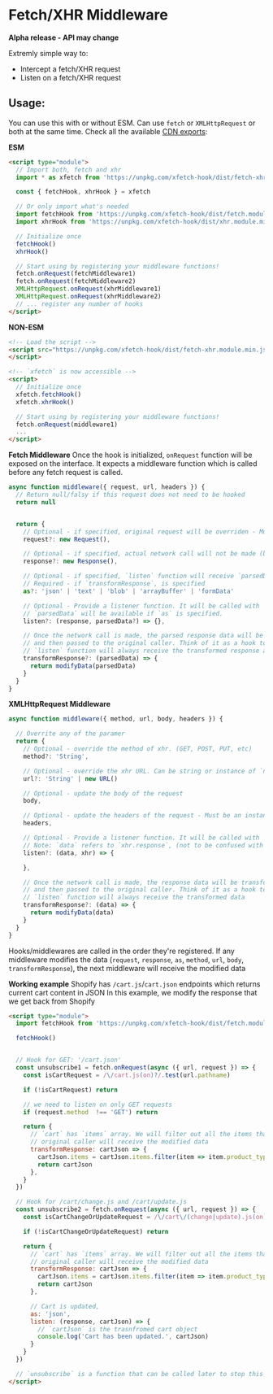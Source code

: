 # Fetch/XHR Middleware

**Alpha release - API may change**

Extremly simple way to:
- Intercept a fetch/XHR request
- Listen on a fetch/XHR request

## Usage:
You can use this with or without ESM. Can use `fetch` or `XMLHttpRequest` or both at the same time.
Check all the available [CDN exports](https://unpkg.com/browse/xfetch-hook/dist/):

**ESM**
```html
<script type="module">
  // Import both, fetch and xhr
  import * as xfetch from 'https://unpkg.com/xfetch-hook/dist/fetch-xhr.module.min.js'

  const { fetchHook, xhrHook } = xfetch

  // Or only import what's needed
  import fetchHook from 'https://unpkg.com/xfetch-hook/dist/fetch.module.min.js'
  import xhrHook from 'https://unpkg.com/xfetch-hook/dist/xhr.module.min.js'

  // Initialize once
  fetchHook()
  xhrHook()

  // Start using by registering your middleware functions!
  fetch.onRequest(fetchMiddleware1)
  fetch.onRequest(fetchMiddleware2)
  XMLHttpRequest.onRequest(xhrMiddleware1)
  XMLHttpRequest.onRequest(xhrMiddleware2)
  // ... register any number of hooks
</script>
```

**NON-ESM**
```html
<!-- Load the script -->
<script src="https://unpkg.com/xfetch-hook/dist/fetch-xhr.module.min.js">
</script>

<!-- `xfetch` is now accessible -->
<script>
  // Initialize once
  xfetch.fetchHook()
  xfetch.xhrHook()

  // Start using by registering your middleware functions!
  fetch.onRequest(middleware1)
  ...
</script>
```

**Fetch Middleware**
Once the hook is initialized, `onRequest` function will be exposed on the interface.
It expects a middleware function which is called before any fetch request is called.

```js
async function middleware({ request, url, headers }) {
  // Return null/falsy if this request does not need to be hooked
  return null


  return {
    // Optional - if specified, original request will be overriden - Must be an instance of `Request` class
    request?: new Request(),

    // Optional - if specified, actual network call will not be made (bypass mechanism) - Must be an instance of `Response` class
    response?: new Response(),

    // Optional - if specified, `listen` function will receive `parsedData` as second argument
    // Required - if `transformResponse`, is specified
    as?: 'json' | 'text' | 'blob' | 'arrayBuffer' | 'formData'

    // Optional - Provide a listener function. It will be called with `response`, once the request is complete
    // `parsedData` will be available if `as` is specified.
    listen?: (response, parsedData?) => {},

    // Once the network call is made, the parsed response data will be transformed using this transformer function
    // and then passed to the original caller. Think of it as a hook to transform any data before it reaches to the caller.
    // `listen` function will always receive the transformed response and transformed data
    transformResponse?: (parsedData) => {
      return modifyData(parsedData)
    }
  }
}
```

**XMLHttpRequest Middleware**

```js
async function middleware({ method, url, body, headers }) {

  // Overrite any of the paramer
  return {
    // Optional - override the method of xhr. (GET, POST, PUT, etc)
    method?: 'String',

    // Optional - override the xhr URL. Can be string or instance of `new URL()` class
    url?: 'String' | new URL()

    // Optional - update the body of the request
    body,

    // Optional - update the headers of the request - Must be an instance of `new Headers()` class
    headers,

    // Optional - Provide a listener function. It will be called with `response` and `xhr`, once the request is complete
    // Note: `data` refers to `xhr.response`, (not to be confused with `new Response()` constructor)
    listen?: (data, xhr) => {

    },

    // Once the network call is made, the response data will be transformed using this transformer function,
    // and then passed to the original caller. Think of it as a hook to transform any data before it reaches to the caller.
    // `listen` function will always receive the transformed data
    transformResponse?: (data) => {
      return modifyData(data)
    }
  }
}
```

Hooks/middlewares are called in the order they're registered. If any middleware modifies the data
(`request`, `response`, `as`, `method`, `url`, `body`, `transformResponse`), the next middleware will receive the modified data

**Working example**
Shopify has `/cart.js`/`cart.json` endpoints which returns current cart content in JSON
In this example, we modify the response that we get back from Shopify

```html
<script type="module">
  import fetchHook from 'https://unpkg.com/xfetch-hook/dist/fetch.module.min.js'

  fetchHook()


  // Hook for GET: '/cart.json'
  const unsubscribe1 = fetch.onRequest(async ({ url, request }) => {
    const isCartRequest = /\/cart.js(on)?/.test(url.pathname)

    if (!isCartRequest) return

    // we need to listen on only GET requests
    if (request.method  !== 'GET') return

    return {
      // `cart` has `items` array. We will filter out all the items that have 'HIDDEN' product_type
      // original caller will receive the modified data
      transformResponse: cartJson => {
        cartJson.items = cartJson.items.filter(item => item.product_type === 'HIDDEN')
        return cartJson
      },
    }
  })

  // Hook for /cart/change.js and /cart/update.js
  const unsubscribe2 = fetch.onRequest(async ({ url, request }) => {
    const isCartChangeOrUpdateRequest = /\/cart\/(change|update).js(on)?/.test(url.pathname)

    if (!isCartChangeOrUpdateRequest) return

    return {
      // `cart` has `items` array. We will filter out all the items that have 'HIDDEN' product_type
      // original caller will receive the modified data
      transformResponse: cartJson => {
        cartJson.items = cartJson.items.filter(item => item.product_type === 'HIDDEN')
        return cartJson
      },

      // Cart is updated,
      as: 'json',
      listen: (response, cartJson) => {
        // `cartJson` is the trasnfromed cart object
        console.log('Cart has been updated.', cartJson)
      }
    }
  })

  // `unsubscribe` is a function that can be called later to stop this hook
</script>
```